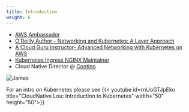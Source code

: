 ```yaml
---
title: Introduction
weight: 6
---
```


- [AWS Ambassador](https://aws.amazon.com/partners/ambassadors/) 
- [O'Reilly Author - Networking and Kubernetes: A Layer Approach](https://learning.oreilly.com/library/view/networking-and-kubernetes/9781492081647/)
- [A Cloud Guru Instructor- Advanced Networking with Kubernetes on AWS](https://acloud.guru/overview/advanced-networking-with-kubernetes-for-aws)
- [Kubernetes Ingress NGINX Maintainer](https://github.com/kubernetes/ingress-nginx/blob/main/OWNERS_ALIASES#L17)
- Cloud Native Director @ [Contino](https://contino.io)

![James](/images/intro/james.png)


For an intro on Kubernetes please see
{{< youtube id=rnUoGTJpEko title="CloudNative Lou: Introduction to Kubernetes" width="50" height="50">}}